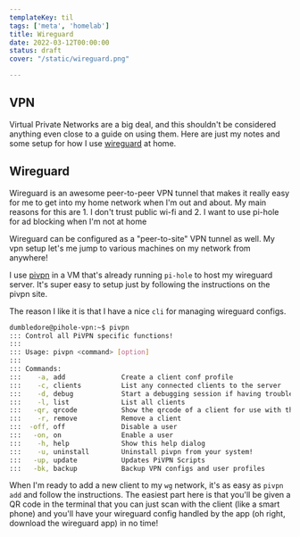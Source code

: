 ```yaml
---
templateKey: til
tags: ['meta', 'homelab']
title: Wireguard
date: 2022-03-12T00:00:00
status: draft
cover: "/static/wireguard.png"

---
```


## VPN

Virtual Private Networks are a big deal, and this shouldn't be considered anything even close to a guide on using them.
Here are just my notes and some setup for how I use [wireguard](https://www.wireguard.com/) at home.

## Wireguard

Wireguard is an awesome peer-to-peer VPN tunnel that makes it really easy for me to get into my home network when I'm out and about.
My main reasons for this are 1. I don't trust public wi-fi and 2. I want to use pi-hole for ad blocking when I'm not at home

Wireguard can be configured as a "peer-to-site" VPN tunnel as well.
My vpn setup let's me jump to various machines on my network from anywhere!

I use [pivpn](https://pivpn.io/) in a VM that's already running `pi-hole` to host my wireguard server.
It's super easy to setup just by following the instructions on the pivpn site.

The reason I like it is that I have a nice `cli` for managing wireguard configs.

```bash
dumbledore@pihole-vpn:~$ pivpn
::: Control all PiVPN specific functions!
:::
::: Usage: pivpn <command> [option]
:::
::: Commands:
:::    -a, add              Create a client conf profile
:::    -c, clients          List any connected clients to the server
:::    -d, debug            Start a debugging session if having trouble
:::    -l, list             List all clients
:::   -qr, qrcode           Show the qrcode of a client for use with the mobile app
:::    -r, remove           Remove a client
:::  -off, off              Disable a user
:::   -on, on               Enable a user
:::    -h, help             Show this help dialog
:::    -u, uninstall        Uninstall pivpn from your system!
:::   -up, update           Updates PiVPN Scripts
:::   -bk, backup           Backup VPN configs and user profiles
```


When I'm ready to add a new client to my `wg` network, it's as easy as `pivpn add` and follow the instructions.
The easiest part here is that you'll be given a QR code in the terminal that you can just scan with the client (like a smart phone) and you'll have your wireguard config handled by the app (oh right, download the wireguard app) in no time!
